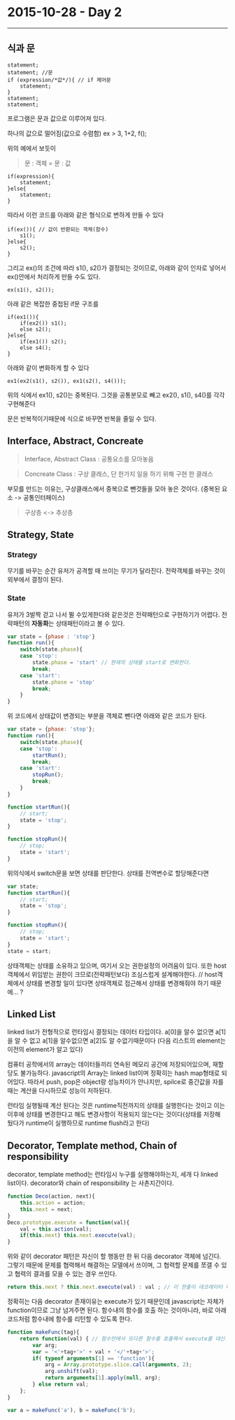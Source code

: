 # 2015-10-28 - Day 2
----
## 식과 문
```
statement;
statement; //문
if (expression/*값*/){ // if 제어문
    statement;
}
statement;
statement;
```
프로그램은 문과 값으로 이루어져 있다.


하나의 값으로 떨어짐(값으로 수렴함)
ex > 3, 1+2, f();

위의 예에서 보듯이
>문 : 객체 = 문 : 값

```
if(expression){
    statement;
}else{
    statement;
}
```
따라서 이런 코드를 아래와 같은 형식으로 변하게 만들 수 있다
```
if(ex()){ // 값이 반환되는 객체(함수)
    s1();
}else{
    s2();
}
```

그리고 ex()의 조건에 따라 s1(), s2()가 결정되는 것이므로,
아래와 같이 인자로 넣어서 ex()안에서 처리하게 만들 수도 있다.
```
ex(s1(), s2());
```
아래 같은 복잡한 중첩된 if문 구조를

```
if(ex1()){
    if(ex2()) s1();
    else s2();
}else{
    if(ex1()) s2();
    else s4();
}
```
아래와 같이 변화하게 할 수 있다
```
ex1(ex2(s1(), s2()), ex1(s2(), s4()));
```
위의 식에서 
ex1(), s2()는 중복된다. 그것을 공통분모로 빼고
ex2(), s1(), s4()를 각각 구현해준다

문은 반복적이기때문에 식으로 바꾸면 반복을 줄일 수 있다.


## Interface, Abstract, Concreate

>Interface, Abstract Class : 공통요소를 모아놓음

>Concreate Class : 구상 클래스, 단 한가지 일을 하기 위해 구현 한 클래스

부모를 만드는 이유는, 구상클래스에서 중복으로 뺀것들을 모아 놓은 것이다.
(중복된 요소 -> 공통인터페이스)

>구상층 <-> 추상층


## Strategy, State

### Strategy
무기를 바꾸는 순간 유저가 공격할 때 쓰이는 무기가 달라진다.
전략객체를 바꾸는 것이 외부에서 결정이 된다.


### State
유저가 3발짝 걷고 나서 뛸 수있게한다와 같은것은 전략패턴으로 구현하기가 어렵다.
전략패턴의 **자동화**는 상태패턴이라고 볼 수 있다.
```javascript
var state = {phase : 'stop'}
function run(){
    switch(state.phase){
    case 'stop':
        state.phase = 'start' // 현재의 상태를 start로 변화한다.
        break;
    case 'start':
        state.phase = 'stop'
        break;
    }
}
```
위 코드에서 상태값이 변경되는 부분을 객체로 뺀다면 
아래와 같은 코드가 된다.
```javascript
var state = {phase: 'stop'};
function run(){
    switch(state.phase){
    case 'stop':
        startRun();
        break;
    case 'start':
        stopRun();
        break;
    }
}

function startRun(){
    // start;
    state = 'stop';
}

function stopRun(){
    // stop;
    state = 'start';
}
```
위의식에서 switch문을 보면 상태를 판단한다. 상태를 전역변수로 할당해준다면
```javascript
var state;
function startRun(){
    // start;
    state = 'stop';
}

function stopRun(){
    // stop;
    state = 'start';
}
state = start;
```
상태객체는 상태를 소유하고 있으며, 여기서 오는 권한설정의 어려움이 있다.
또한 host객체에서 위임받는 권한이 크므로(전략패턴보다) 조심스럽게 설계해야한다.
// host객체에서 상태를 변경할 일이 있다면 상태객체로 접근해서 상태를 변경해줘야 하기 때문에... ?

## Linked List
linked list가 전형적으로 런타임시 결정되는 데이터 타입이다. a[0]을 알수 없으면 a[1]을 알 수 없고 a[1]을 알수없으면 a[2]도 알 수없기때문이다
(다음 리스트의 element는 이전의 element가 알고 있다)

컴퓨터 공학에서의 array는 데이터들끼리 연속된 메모리 공간에 저장되어있으며, 재할당도 불가능하다.
javascript의 Array는 linked list이며 정확히는 hash map형태로 되어있다.
따라서 push, pop은 object랑 성능차이가 안나지만, spilce로 중간값을 자를때는 계산을 다시하므로 성능이 저하된다.

런타임 실행될때 계산 된다는 것은 runtime직전까지의 상태를 실행한다는 것이고 이는 이후에 상태를 변경한다고 해도 
변경사항이 적용되지 않는다는 것이다(상태를 저장해 뒀다가 runtime이 실행하므로 runtime flush라고 한다)

## Decorator, Template method, Chain of responsibility

decorator, template method는 런타임시 누구를 실행해야하는지,
세개 다 linked list이다.
decorator와 chain of responsibility 는 사촌지간이다.
```javascript
function Deco(action, next){
    this.action = action;
    this.next = next;
}
Deco.prototype.execute = function(val){
    val = this.action(val);
    if(this.next) this.next.execute(val);
}
```
위와 같이 decorator 패턴은 자신이 할 행동만 한 뒤 다음 decorator 객체에 넘긴다.
그렇기 때문에 문제를 협력해서 해결하는 모델에서 쓰이며, 그 협력할 문제를 쪼갤 수 있고 협력의 결과를 모을 수 있는 경우 쓰인다.
```javascript
return this.next ? this.next.execute(val) : val ; // 이 한줄이 데코레이터 패턴의 핵심이라고 볼 수 있다.
```
정확히는 다음 decorator 존재이유는 execute가 있기 때문인데 javascript는 자체가 function이므로 그냥 넘겨주면 된다.
함수내의 함수를 호출 하는 것이아니라, 바로 아래코드처럼 함수내에 함수를 리턴할 수 있도록 한다.
```javascript
function makeFunc(tag){
    return function(val) { // 함수안에서 또다른 함수를 호출해서 execute를 대신 할 수 있게 한다.
        var arg;
        var = '<'+tag+'>' + val + '</'+tag+'>';
        if( typeof arguments[1] == 'function'){
            arg = Array.prototype.slice.call(arguments, 2);
            arg.unshift(val);
            return arguments[1].apply(null, arg);
        } else return val;
    };
}

var a = makeFunc('a'), b = makeFunc('b');
```
